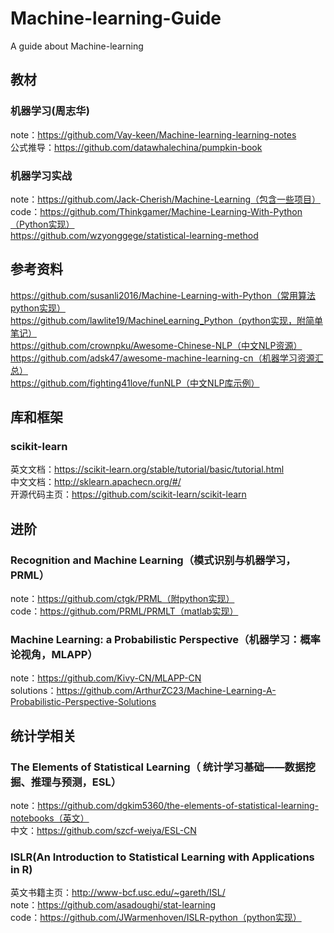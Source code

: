 # Machine-learning-Guide
A guide about Machine-learning
## 教材
### 机器学习(周志华)   
note：https://github.com/Vay-keen/Machine-learning-learning-notes  
公式推导：https://github.com/datawhalechina/pumpkin-book  
### 机器学习实战
note：https://github.com/Jack-Cherish/Machine-Learning（包含一些项目）  
code：https://github.com/Thinkgamer/Machine-Learning-With-Python（Python实现）  
      https://github.com/wzyonggege/statistical-learning-method  

## 参考资料 

https://github.com/susanli2016/Machine-Learning-with-Python（常用算法python实现）  
https://github.com/lawlite19/MachineLearning_Python（python实现，附简单笔记）  
https://github.com/crownpku/Awesome-Chinese-NLP（中文NLP资源）  
https://github.com/adsk47/awesome-machine-learning-cn（机器学习资源汇总）  
https://github.com/fighting41love/funNLP（中文NLP库示例）  

## 库和框架
### scikit-learn
英文文档：https://scikit-learn.org/stable/tutorial/basic/tutorial.html  
中文文档：http://sklearn.apachecn.org/#/  
开源代码主页：https://github.com/scikit-learn/scikit-learn  

## 进阶
### Recognition and Machine Learning（模式识别与机器学习，PRML）
note：https://github.com/ctgk/PRML（附python实现）  
code：https://github.com/PRML/PRMLT（matlab实现）  
### Machine Learning: a Probabilistic Perspective（机器学习：概率论视角，MLAPP）  
note：https://github.com/Kivy-CN/MLAPP-CN  
solutions：https://github.com/ArthurZC23/Machine-Learning-A-Probabilistic-Perspective-Solutions  



## 统计学相关
### The Elements of Statistical Learning（ 统计学习基础——数据挖掘、推理与预测，ESL）
note：https://github.com/dgkim5360/the-elements-of-statistical-learning-notebooks（英文）  
中文：https://github.com/szcf-weiya/ESL-CN  
### ISLR(An Introduction to Statistical Learning with Applications in R)
英文书籍主页：http://www-bcf.usc.edu/~gareth/ISL/  
note：https://github.com/asadoughi/stat-learning  
code：https://github.com/JWarmenhoven/ISLR-python（python实现）  
